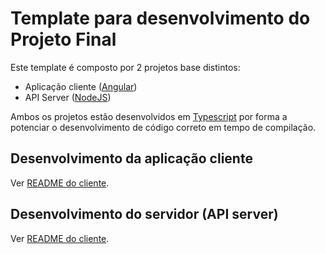 # Template para desenvolvimento do Projeto Final

Este template é composto por 2 projetos base distintos:
- Aplicação cliente ([Angular](https://angular.io/))
- API Server ([NodeJS](https://nodejs.org/en/))

Ambos os projetos estão desenvolvidos em [Typescript](https://www.typescriptlang.org/) por forma a potenciar o desenvolvimento de código correto em tempo de compilação.

## Desenvolvimento da aplicação cliente

Ver [README do cliente](./client/README.md).

## Desenvolvimento do servidor (API server)

Ver [README do cliente](./server/README.md).
